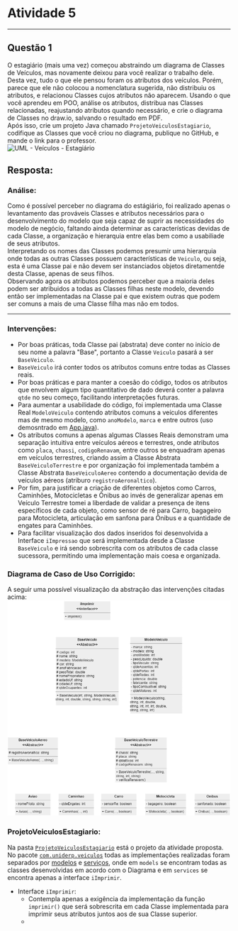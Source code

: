 # Atividade 5
---
## Questão 1  
O estagiário (mais uma vez) começou abstraindo um diagrama de Classes de Veículos, mas novamente deixou para você realizar o trabalho dele. Desta vez, tudo o que ele pensou foram os atributos dos veículos. Porém, parece que ele não colocou a nomenclatura sugerida, não distribuiu os atributos, e relacionou Classes cujos atributos não aparecem. 
Usando  o  que  você  aprendeu  em  POO,  análise  os  atributos,  distribua  nas Classes  relacionadas,  reajustando  atributos  quando  necessário,  e  crie  o  diagrama  de Classes no draw.io, salvando o resultado em PDF.  
Após isso, crie um projeto Java chamado `ProjetoVeiculosEstagiario`, codifique as  Classes  que  você  criou  no  diagrama,  publique  no  GitHub,  e  mande  o  link  para  o professor.  
![UML - Veículos - Estagiário](docs/UML%20-%20Veiculos%20-%20Estagiário.png)

## Resposta:

### Análise:
Como é possível perceber no diagrama do estágiário, foi realizado apenas o levantamento das prováveis Classes e atributos necessários para o desenvolvimento do modelo que seja capaz de suprir as necessidades do modelo de negócio, faltando ainda determinar as características devidas de cada Classe, a organização e hierarquia entre elas bem como a usabiliade de seus atributos.  
Interpretando os nomes das Classes podemos presumir uma hierarquia onde todas as outras Classes possuem características de `Veiculo`, ou seja, esta é uma Classe pai e não devem ser instanciados objetos diretamentde desta Classe, apenas de seus filhos.  
Observando agora os atributos podemos perceber que a maioria deles podem ser atribuidos a todas as Classes filhas neste modelo, devendo então ser implementadas na Classe pai e que existem outras que podem ser comuns a mais de uma Classe filha mas não em todos.

---
### Intervenções:
 - Por boas práticas, toda Classe pai (abstrata) deve conter no início de seu nome a palavra "Base", portanto a Classe `Veiculo` pasará a ser `BaseVeiculo`.
 - `BaseVeiculo` irá conter todos os atributos comuns entre todas as Classes reais.
 - Por boas práticas e para manter a coesão do código, todos os atributos que envolvem algum tipo quantitativo de dado deverá conter a palavra `qtde` no seu começo, facilitando interpretações futuras.
 - Para aumentar a usabilidade do código, foi implementada uma Classe Real `ModeloVeiculo` contendo atributos comuns a veículos diferentes mas de mesmo modelo, como `anoModelo`, `marca` e entre outros (uso demosntrado em [App.java](https://github.com/diogoJoseFreitas/UNIDERP-2023.2-LOO/blob/main/AULA-05/Atividade/ProjetoVeiculosEstagiario/src/App.java)).
 - Os atributos comuns a apenas algumas Classes Reais demonstram uma separação intuitiva entre veículos aéreos e terrestres, onde atributos como `placa`, `chassi`, `codigoRenavam`, entre outros se enquadram apenas em veículos terrestres, criando assim a Classe Abstrata `BaseVeiculoTerrestre` e por organização foi implementada também a Classe Abstrata `BaseVeiculoAereo` contendo a documentação devida de veículos aéreos (atriburo `registroAeronaltico`).
 - Por fim, para justificar a criação de diferentes objetos como Carros, Caminhões, Motocicletas e Ônibus ao invés de generalizar apenas em Veículo Terrestre tomei a liberdade de validar a presença de itens específicos de cada objeto, como sensor de ré para Carro, bagageiro para Motocicleta, articulação em sanfona para Ônibus e a quantidade de engates para Caminhões.
 - Para facilitar visualização dos dados inseridos foi desenvolvida a Interface `iImpressao` que será implementada desde a Classe `BaseVeiculo` e irá sendo sobrescrita com os atributos de cada classe sucessora, permitindo uma implementação mais coesa e organizada.

### Diagrama de Caso de Uso Corrigido:
A seguir uma possível visualização da abstração das intervenções citadas acima:  
![Visualização do UML](docs/UML%20-%20Veiculos.drawio.png)

### ProjetoVeiculosEstagiario:
Na pasta [`ProjetoVeiculosEstagiario`](https://github.com/diogoJoseFreitas/UNIDERP-2023.2-LOO/tree/8f361a11093e0a6fb8eb96067e9948a8fa268669/AULA-05/Atividade/ProjetoVeiculosEstagiario) está o projeto da atividade proposta.  
No pacote [`com.uniderp.veiculos`](https://github.com/diogoJoseFreitas/UNIDERP-2023.2-LOO/tree/8f361a11093e0a6fb8eb96067e9948a8fa268669/AULA-05/Atividade/ProjetoVeiculosEstagiario/src/com/uniderp/veiculos) todas as implementações realizadas foram separados por [modelos](https://github.com/diogoJoseFreitas/UNIDERP-2023.2-LOO/tree/8f361a11093e0a6fb8eb96067e9948a8fa268669/AULA-05/Atividade/ProjetoVeiculosEstagiario/src/com/uniderp/veiculos/models) e [serviços](https://github.com/diogoJoseFreitas/UNIDERP-2023.2-LOO/tree/8f361a11093e0a6fb8eb96067e9948a8fa268669/AULA-05/Atividade/ProjetoVeiculosEstagiario/src/com/uniderp/veiculos/services), onde em `models` se encontram todas as classes desenvolvidas em acordo com o Diagrama e em `services` se encontra apenas a interface `iImprimir`.

- Interface `iImprimir`:
  - Contempla apenas a exigência da implementação da função `imprimir()` que será sobrescrita em cada Classe implementada para imprimir seus atributos juntos aos de sua Classe superior.
  - 